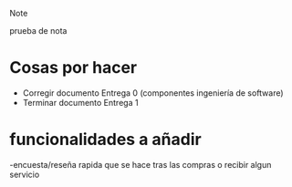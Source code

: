 >[!NOTE]
> prueba de nota

# Cosas por hacer

  - Corregir documento Entrega 0 (componentes ingeniería de software)
  - Terminar documento Entrega 1

# funcionalidades a añadir
  -encuesta/reseña  rapida que se hace tras las compras o recibir algun servicio

